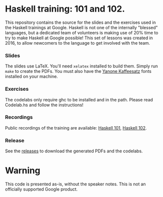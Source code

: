 <!-- -*- fill-column: 75; -*- -->

# Haskell training: 101 and 102.

This repository contains the source for the slides and the exercises used
in the Haskell trainings at Google. Haskell is not one of the internally
"blessed" languages, but a dedicated team of volunteers is making use of
20% time to try to make Haskell at Google possible! This set of lessons was
created in 2016, to allow newcomers to the language to get involved with
the team.

### Slides

The slides use LaTeX. You'll need `xelatex` installed to build them. Simply
run `make` to create the PDFs. You must also have the [Yanone
Kaffeesatz](https://yanone.de/fonts/kaffeesatz/) fonts installed on your
machine.

### Exercises

The codelabs only require ghc to be installed and in the path. Please read
Codelab.hs and follow the instructions!

### Recordings

Public recordings of the training are available: [Haskell
101](http://youtu.be/cTN1Qar4HSw), [Haskell
102](http://youtu.be/Ug9yJnOYR4U).

### Release

See the [releases](https://github.com/google/haskell-trainings/releases) to
download the generated PDFs and the codelabs.

# Warning

This code is presented as-is, without the speaker notes. This is not an
officially supported Google product.
